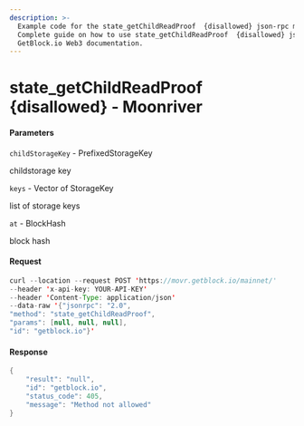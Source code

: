 ```yaml
---
description: >-
  Example code for the state_getChildReadProof  {disallowed} json-rpc method.
  Сomplete guide on how to use state_getChildReadProof  {disallowed} json-rpc in
  GetBlock.io Web3 documentation.
---
```


# state\_getChildReadProof {disallowed} - Moonriver

#### Parameters

`childStorageKey` - PrefixedStorageKey

childstorage key

`keys` - Vector of StorageKey

list of storage keys

`at` - BlockHash

block hash

#### Request

```java
curl --location --request POST 'https://movr.getblock.io/mainnet/' 
--header 'x-api-key: YOUR-API-KEY' 
--header 'Content-Type: application/json' 
--data-raw '{"jsonrpc": "2.0",
"method": "state_getChildReadProof",
"params": [null, null, null],
"id": "getblock.io"}'
```

#### Response

```java
{
    "result": "null",
    "id": "getblock.io",
    "status_code": 405,
    "message": "Method not allowed"
}
```
